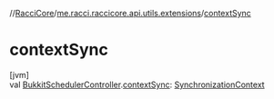 //[RacciCore](../../index.md)/[me.racci.raccicore.api.utils.extensions](index.md)/[contextSync](context-sync.md)

# contextSync

[jvm]\
val [BukkitSchedulerController](../me.racci.raccicore.skedule/-bukkit-scheduler-controller/index.md).[contextSync](context-sync.md): [SynchronizationContext](../me.racci.raccicore.skedule/-synchronization-context/index.md)

